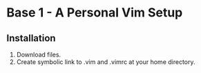 # Base 1 - A Personal Vim Setup

## Installation

1. Download files.
2. Create symbolic link to .vim and .vimrc at your home directory.
